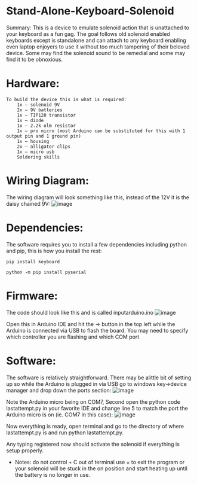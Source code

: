 # Stand-Alone-Keyboard-Solenoid
Summary:
	This is a device to emulate solenoid action that is unattached to your keyboard as a fun gag. The goal follows old solenoid enabled keyboards except is standalone and can attach to any keyboard enabling even laptop enjoyers to use it without too much tampering of their beloved device. Some may find the solenoid sound to be remedial and some may find it to be obnoxious.
# Hardware:
	To build the device this is what is required:
		1x – solenoid 9V
		2x – 9V batteries
		1x – TIP120 transistor
		1x – diode
		1x – 2.2k olm resistor
		1x – pro micro (most Arduino can be substituted for this with 1 output pin and 1 ground pin)
		1x – housing
		2x – alligator clips
		1x – micro usb
		Soldering skills
# Wiring Diagram:
The wiring diagram will look something like this, instead of the 12V it is the daisy chained 9V:
 ![image](https://github.com/Ampersand-Alexander/Stand-Alone-Keyboard-Solenoid/assets/60246286/de23e5b6-263e-4ad3-b433-c98fcad398be)


# Dependencies:
The software requires you to install a few dependencies including python and pip, this is how you install the rest:

	pip install keyboard

	python -m pip install pyserial

# Firmware:
The code should look like this and is called inputarduino.ino
 ![image](https://github.com/Ampersand-Alexander/Stand-Alone-Keyboard-Solenoid/assets/60246286/8be8ad4b-3059-41bc-9d5d-a26c9990a428)

Open this in Arduino IDE and hit the -> button in the top left while the Arduino is connected via USB to flash the board. You may need to specify which controller you are flashing and which COM port

# Software:

The software is relatively straightforward. There may be alittle bit of setting up so while the Arduino is plugged in via USB go to windows key->device manager and drop down the ports section:
 ![image](https://github.com/Ampersand-Alexander/Stand-Alone-Keyboard-Solenoid/assets/60246286/11e582a7-33d6-4f0a-bb61-c129fcf97fb9)

Note the Arduino micro being on COM7,
Second open the python code lastattempt.py in your favorite IDE and change line 5 to match the port the Arduino micro is on (ie. COM7 in this case):
 ![image](https://github.com/Ampersand-Alexander/Stand-Alone-Keyboard-Solenoid/assets/60246286/9cd32fb8-9bff-4104-a66f-1ca5d1db402f)


Now everything is ready, open terminal and go to the directory of where lastattempt.py is and run python lastattempt.py.

Any typing registered now should activate the solenoid if everything is setup properly.


* Notes: do not control + C out of terminal use = to exit the program or your solenoid will be stuck in the on position and start heating up until the battery is no longer in use. 
